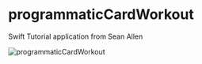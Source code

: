 # programmaticCardWorkout

Swift Tutorial application from Sean Allen

![programmaticCardWorkout](https://user-images.githubusercontent.com/64049081/103698815-eb258180-4f6f-11eb-9aeb-759916047860.gif)
